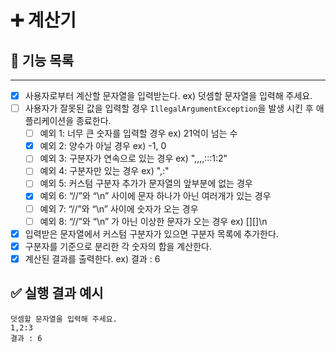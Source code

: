 # ➕ 계산기

## 📝 기능 목록

----

- [x] 사용자로부터 계산할 문자열을 입력받는다. ex) 덧셈할 문자열을 입력해 주세요.
- [ ] 사용자가 잘못된 값을 입력할 경우 ```IllegalArgumentException```을 발생 시킨 후 애플리케이션을 종료한다.
    - [ ] 예외 1: 너무 큰 숫자를 입력할 경우 ex) 21억이 넘는 수
    - [x] 예외 2: 양수가 아닐 경우 ex) -1, 0
    - [ ] 예외 3: 구분자가 연속으로 있는 경우 ex) ",,,,:::1:2"
    - [ ] 예외 4: 구분자만 있는 경우 ex) ",:"
    - [ ] 예외 5: 커스텀 구분자 추가가 문자열의 앞부분에 없는 경우
    - [x] 예외 6: “//”와 “\n” 사이에 문자 하나가 아닌 여러개가 있는 경우
    - [ ] 예외 7: “//”와 “\n” 사이에 숫자가 오는 경우
    - [ ] 예외 8: “//”와 “\n” 가 아닌 이상한 문자가 오는 경우 ex) [][]\n
- [x] 입력받은 문자열에서 커스텀 구분자가 있으면 구분자 목록에 추가한다.
- [x] 구분자를 기준으로 분리한 각 숫자의 합을 계산한다.
- [x] 계산된 결과를 출력한다. ex) 결과 : 6

## ✅ 실행 결과 예시

```shell
덧셈할 문자열을 입력해 주세요.
1,2:3
결과 : 6
```



